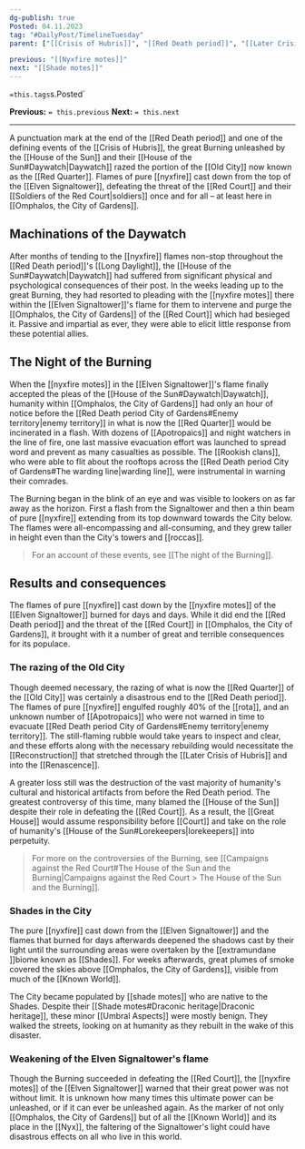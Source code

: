 ```yaml
---
dg-publish: true
Posted: 04.11.2023
tag: "#DailyPost/TimelineTuesday"
parent: ["[[Crisis of Hubris]]", "[[Red Death period]]", "[[Later Crisis of Hubris]]", "[[Reconstruction]]", "[[Elven Signaltower]]", "[[Campaigns against the Red Court]]", "[[Omphalos, the City of Gardens]]"]

previous: "[[Nyxfire motes]]"
next: "[[Shade motes]]"
---
```

`=this.tags`s.Posted`

**Previous:** `= this.previous`
**Next:** `= this.next`

---

A punctuation mark at the end of the [[Red Death period]] and one of the defining events of the [[Crisis of Hubris]], the great Burning unleashed by the [[House of the Sun]] and their [[House of the Sun#Daywatch|Daywatch]] razed the portion of the [[Old City]] now known as the [[Red Quarter]]. Flames of pure [[nyxfire]] cast down from the top of the [[Elven Signaltower]], defeating the threat of the [[Red Court]] and their [[Soldiers of the Red Court|soldiers]] once and for all – at least here in [[Omphalos, the City of Gardens]].

## Machinations of the Daywatch

After months of tending to the [[nyxfire]] flames non-stop throughout the [[Red Death period]]'s [[Long Daylight]], the [[House of the Sun#Daywatch|Daywatch]] had suffered from significant physical and psychological consequences of their post. In the weeks leading up to the great Burning, they had resorted to pleading with the [[nyxfire motes]] there within the [[Elven Signaltower]]'s flame for them to intervene and purge the [[Omphalos, the City of Gardens]] of the [[Red Court]] which had besieged it. Passive and impartial as ever, they were able to elicit little response from these potential allies.

## The Night of the Burning

When the [[nyxfire motes]] in the [[Elven Signaltower]]'s flame finally accepted the pleas of the [[House of the Sun#Daywatch|Daywatch]], humanity within [[Omphalos, the City of Gardens]] had only an hour of notice before the [[Red Death period City of Gardens#Enemy territory|enemy territory]] in what is now the [[Red Quarter]] would be incinerated in a flash. With dozens of [[Apotropaics]] and night watchers in the line of fire, one last massive evacuation effort was launched to spread word and prevent as many casualties as possible. The [[Rookish clans]], who were able to flit about the rooftops across the [[Red Death period City of Gardens#The warding line|warding line]], were instrumental in warning their comrades.

The Burning began in the blink of an eye and was visible to lookers on as far away as the horizon. First a flash from the Signaltower and then a thin beam of pure [[nyxfire]] extending from its top downward towards the City below. The flames were all-encompassing and all-consuming, and they grew taller in height even than the City's towers and [[roccas]].

> For an account of these events, see [[The night of the Burning]].

## Results and consequences

The flames of pure [[nyxfire]] cast down by the [[nyxfire motes]] of the [[Elven Signaltower]] burned for days and days. While it did end the [[Red Death period]] and the threat of the [[Red Court]] in [[Omphalos, the City of Gardens]], it brought with it a number of great and terrible consequences for its populace.

### The razing of the Old City

Though deemed necessary, the razing of what is now the [[Red Quarter]] of the [[Old City]] was certainly a disastrous end to the [[Red Death period]]. The flames of pure [[nyxfire]] engulfed roughly 40% of the [[rota]], and an unknown number of [[Apotropaics]] who were not warned in time to evacuate [[Red Death period City of Gardens#Enemy territory|enemy territory]]. The still-flaming rubble would take years to inspect and clear, and these efforts along with the necessary rebuilding would necessitate the [[Reconstruction]] that stretched through the [[Later Crisis of Hubris]] and into the [[Renascence]].

A greater loss still was the destruction of the vast majority of humanity's cultural and historical artifacts from before the Red Death period. The greatest controversy of this time, many blamed the [[House of the Sun]] despite their role in defeating the [[Red Court]]. As a result, the [[Great House]] would assume responsibility before [[Court]] and take on the role of humanity's [[House of the Sun#Lorekeepers|lorekeepers]] into perpetuity.

> For more on the controversies of the Burning, see [[Campaigns against the Red Court#The House of the Sun and the Burning|Campaigns against the Red Court > The House of the Sun and the Burning]].

### Shades in the City

The pure [[nyxfire]] cast down from the [[Elven Signaltower]] and the flames that burned for days afterwards deepened the shadows cast by their light until the surrounding areas were overtaken by the [[extramundane ]]biome known as [[Shades]]. For weeks afterwards, great plumes of smoke covered the skies above [[Omphalos, the City of Gardens]], visible from much of the [[Known World]].

The City became populated by [[shade motes]] who are native to the Shades. Despite their [[Shade motes#Draconic heritage|Draconic heritage]], these minor [[Umbral Aspects]] were mostly benign. They walked the streets, looking on at humanity as they rebuilt in the wake of this disaster.

### Weakening of the Elven Signaltower's flame

Though the Burning succeeded in defeating the [[Red Court]], the [[nyxfire motes]] of the [[Elven Signaltower]] warned that their great power was not without limit. It is unknown how many times this ultimate power can be unleashed, or if it can ever be unleashed again. As the marker of not only [[Omphalos, the City of Gardens]] but of all the [[Known World]] and its place in the [[Nyx]], the faltering of the Signaltower's light could have disastrous effects on all who live in this world.